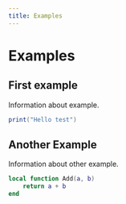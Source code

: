 ```yaml
---
title: Examples
---
```


# Examples

## First example

Information about example.

```lua
print("Hello test")
```

## Another Example

Information about other example.

```lua
local function Add(a, b)
	return a + b
end
```